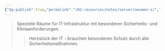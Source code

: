 ```yaml
---
{"dg-publish":true,"permalink":"/02-resources/notes/serverraeumen-s/","tags":["it-infrastruktur/sicherheit"],"noteIcon":"","updated":"2025-08-28T17:46:01.000+02:00"}
---
```


>Spezielle Räume für IT-Infrastruktur mit besonderen Sicherheits- und Klimaanforderungen.
>>Herzstück der IT - brauchen besonderen Schutz durch alle Sicherheitsmaßnahmen.